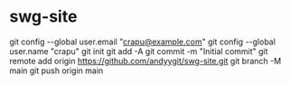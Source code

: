 # swg-site

git config --global user.email "crapu@example.com"
git config --global user.name "crapu"
git init
git add -A
git commit -m "Initial commit"
git remote add origin https://github.com/andyygit/swg-site.git
git branch -M main
git push origin main
